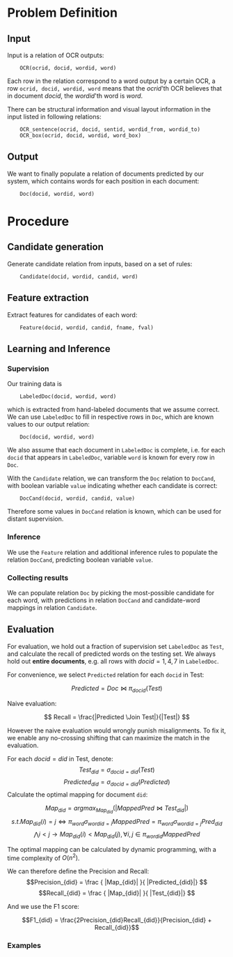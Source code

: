 Problem Definition
====

## Input

Input is a relation of OCR outputs:

        OCR(ocrid, docid, wordid, word)

Each row in the relation correspond to a word output by a certain OCR, a row `ocrid, docid, wordid, word` means that the *ocrid*'th OCR believes that in document *docid*, the *wordid*'th word is *word*.

There can be structural information and visual layout information in the input listed in following relations:

        OCR_sentence(ocrid, docid, sentid, wordid_from, wordid_to)
        OCR_box(ocrid, docid, wordid, word_box)

## Output

We want to finally populate a relation of documents predicted by our system, which contains words for each position in each document:

        Doc(docid, wordid, word)


# Procedure

## Candidate generation

Generate candidate relation from inputs, based on a set of rules:

        Candidate(docid, wordid, candid, word)

<!-- and additional information: (?)

        Candidate_feature(docid, wordid, candid, ocrid, fname, fval)
 -->

## Feature extraction

Extract features for candidates of each word:

        Feature(docid, wordid, candid, fname, fval)

## Learning and Inference

### Supervision

Our training data is 

        LabeledDoc(docid, wordid, word)

which is extracted from hand-labeled documents that we assume correct. 
We can use `LabeledDoc` to fill in respective rows in `Doc`, which are known values to our output relation:

        Doc(docid, wordid, word)

We also assume that each document in `LabeledDoc` is complete, i.e. for each `docid` that appears in `LabeledDoc`, variable `word` is known for every row in `Doc`.

With the `Candidate` relation, we can transform the `Doc` relation to `DocCand`, with boolean variable `value` indicating whether each candidate is correct:

        DocCand(docid, wordid, candid, value)

Therefore some values in `DocCand` relation is known, which can be used for distant supervision.

### Inference

We use the `Feature` relation and additional inference rules to populate the relation `DocCand`, predicting boolean variable `value`.

### Collecting results

We can populate relation `Doc` by picking the most-possible
candidate for each word, with predictions in relation `DocCand` and
candidate-word mappings in relation `Candidate`.

## Evaluation

For evaluation, we hold out a fraction of supervision set `LabeledDoc` as `Test`, and calculate the recall of predicted words on the testing set. We always hold out **entire documents**, e.g. all rows with $docid = 1, 4, 7$ in `LabeledDoc`.

For convenience, we select `Predicted` relation for each `docid` in Test: 

$$ Predicted = Doc \Join \pi_{docid}(Test) $$

Naive evaluation:

$$ Recall = \frac{|Predicted \Join Test|}{|Test|} $$

However the naive evaluation would wrongly punish misalignments. To fix it, we enable any no-crossing shifting that can maximize the match in the evaluation.

For each $docid = did$ in Test, denote: 
$$Test_{did} = \sigma_{docid=did}(Test)$$
$$Predicted_{did} = \sigma_{docid=did}(Predicted)$$ 
Calculate the optimal mapping for document `did`:


<!-- $$ s.t. Map_{did}(i) = j \iff MappedPred(docid, i) = Pred(j) $$ -->

$$ Map_{did} = argmax_{Map_{did}}(|MappedPred \Join Test_{did}|) $$
$$ s.t.  Map_{did}(i) = j \iff
\pi_{word} \sigma_{wordid = i} MappedPred
= \pi_{word} \sigma_{wordid = j} Pred_{did} $$
$$ \bigwedge
i < j \rightarrow Map_{did}(i) < Map_{did}(j), \forall i, j \in \pi_{wordid} MappedPred $$

The optimal mapping can be calculated by dynamic programming, with a time complexity of $O(n^2)$.

We can therefore define the Precision and Recall:
$$Precision_{did} = \frac { |Map_{did}| }{ |Predicted_{did}|} $$
$$Recall_{did} = \frac { |Map_{did}| }{ |Test_{did}|} $$

And we use the F1 score:

$$F1_{did} = \frac{2Precision_{did}Recall_{did}}{Precision_{did} + Recall_{did}}$$

### Examples